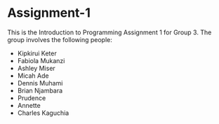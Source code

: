 # Assignment-1
This is the Introduction to Programming Assignment 1 for Group 3.
The group involves the following people:
- Kipkirui Keter
- Fabiola Mukanzi
- Ashley Miser
- Micah Ade
- Dennis Muhami
- Brian Njambara
- Prudence
- Annette
- Charles Kaguchia